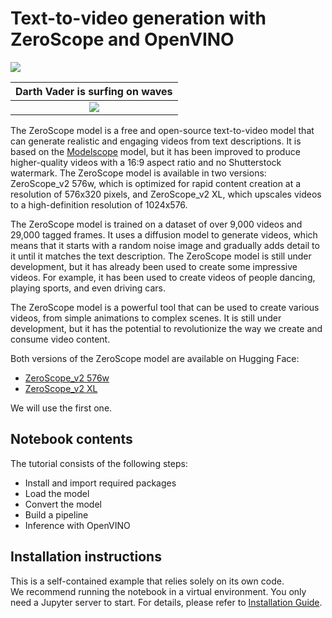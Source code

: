 # Text-to-video generation with ZeroScope and OpenVINO

<img referrerpolicy="no-referrer-when-downgrade" src="https://static.scarf.sh/a.png?x-pxid=5b5a4db0-7875-4bfb-bdbd-01698b5b1a77&file=notebooks/zeroscope-text2video/README.md" />

|Darth Vader is surfing on waves|
| :---: |
|![](https://huggingface.co/datasets/huggingface/documentation-images/resolve/main/diffusers/darthvader_cerpense.gif)|

The ZeroScope model is a free and open-source text-to-video model that can generate realistic and engaging videos from text descriptions. It is based on the [Modelscope](https://modelscope.cn/models/damo/text-to-video-synthesis/summary) model, but it has been improved to produce higher-quality videos with a 16:9 aspect ratio and no Shutterstock watermark. The ZeroScope model is available in two versions: ZeroScope_v2 576w, which is optimized for rapid content creation at a resolution of 576x320 pixels, and ZeroScope_v2 XL, which upscales videos to a high-definition resolution of 1024x576.

The ZeroScope model is trained on a dataset of over 9,000 videos and 29,000 tagged frames. It uses a diffusion model to generate videos, which means that it starts with a random noise image and gradually adds detail to it until it matches the text description. The ZeroScope model is still under development, but it has already been used to create some impressive videos. For example, it has been used to create videos of people dancing, playing sports, and even driving cars.

The ZeroScope model is a powerful tool that can be used to create various videos, from simple animations to complex scenes. It is still under development, but it has the potential to revolutionize the way we create and consume video content.

Both versions of the ZeroScope model are available on Hugging Face:
- [ZeroScope_v2 576w](https://huggingface.co/cerspense/zeroscope_v2_576w)
- [ZeroScope_v2 XL](https://huggingface.co/cerspense/zeroscope_v2_XL)

We will use the first one.
## Notebook contents
The tutorial consists of the following steps:

- Install and import required packages
- Load the model
- Convert the model
- Build a pipeline
- Inference with OpenVINO

## Installation instructions
This is a self-contained example that relies solely on its own code.</br>
We recommend running the notebook in a virtual environment. You only need a Jupyter server to start.
For details, please refer to [Installation Guide](../../README.md).